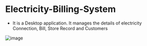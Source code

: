 # Electricity-Billing-System
 - It is a Desktop application. It manages the details of electricity Connection, Bill, Store Record and Customers

![image](https://user-images.githubusercontent.com/61980253/201316670-e7c80474-906d-4df1-805e-f1094a97c5a7.png)

